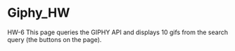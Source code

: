 # Giphy_HW
HW-6
This page queries the GIPHY API and displays 10 gifs from the search query (the buttons on the page).
